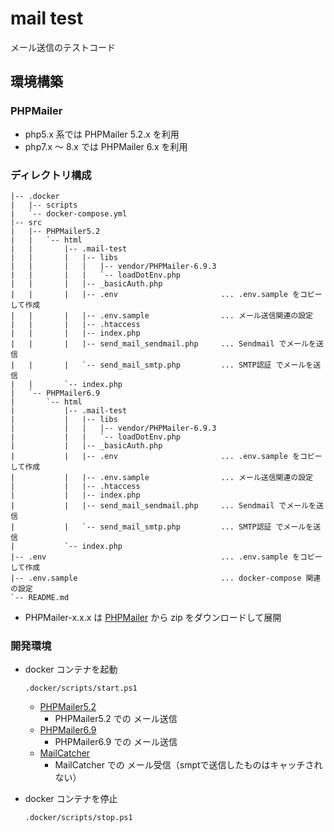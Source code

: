 # mail test

メール送信のテストコード

## 環境構築

### PHPMailer

- php5.x 系では PHPMailer 5.2.x を利用
- php7.x ～ 8.x では PHPMailer 6.x を利用

### ディレクトリ構成

```
|-- .docker
|   |-- scripts
|   `-- docker-compose.yml
|-- src
|   |-- PHPMailer5.2
|   |   `-- html
|   |       |-- .mail-test
|   |       |   |-- libs
|   |       |   |   |-- vendor/PHPMailer-6.9.3
|   |       |   |   `-- loadDotEnv.php
|   |       |   |-- _basicAuth.php
|   |       |   |-- .env                       ... .env.sample をコピーして作成
|   |       |   |-- .env.sample                ... メール送信関連の設定
|   |       |   |-- .htaccess
|   |       |   |-- index.php
|   |       |   |-- send_mail_sendmail.php     ... Sendmail でメールを送信
|   |       |   `-- send_mail_smtp.php         ... SMTP認証 でメールを送信
|   |       `-- index.php
|   `-- PHPMailer6.9
|       `-- html
|           |-- .mail-test
|           |   |-- libs
|           |   |   |-- vendor/PHPMailer-6.9.3
|           |   |   `-- loadDotEnv.php
|           |   |-- _basicAuth.php
|           |   |-- .env                       ... .env.sample をコピーして作成
|           |   |-- .env.sample                ... メール送信関連の設定
|           |   |-- .htaccess
|           |   |-- index.php
|           |   |-- send_mail_sendmail.php     ... Sendmail でメールを送信
|           |   `-- send_mail_smtp.php         ... SMTP認証 でメールを送信
|           `-- index.php
|-- .env                                       ... .env.sample をコピーして作成
|-- .env.sample                                ... docker-compose 関連の設定
`-- README.md
```
- PHPMailer-x.x.x は [PHPMailer](https://github.com/PHPMailer/PHPMailer) から zip をダウンロードして展開

### 開発環境

- docker コンテナを起動
    ```
    .docker/scripts/start.ps1
    ```
    - [PHPMailer5.2](https://127.0.0.1:10443/)
        - PHPMailer5.2 での メール送信
    - [PHPMailer6.9](https://127.0.0.1:20443/)
        - PHPMailer6.9 での メール送信
    - [MailCatcher](http://127.0.0.1:1080/)
        - MailCatcher での メール受信（smptで送信したものはキャッチされない）

- docker コンテナを停止
    ```
    .docker/scripts/stop.ps1
    ```